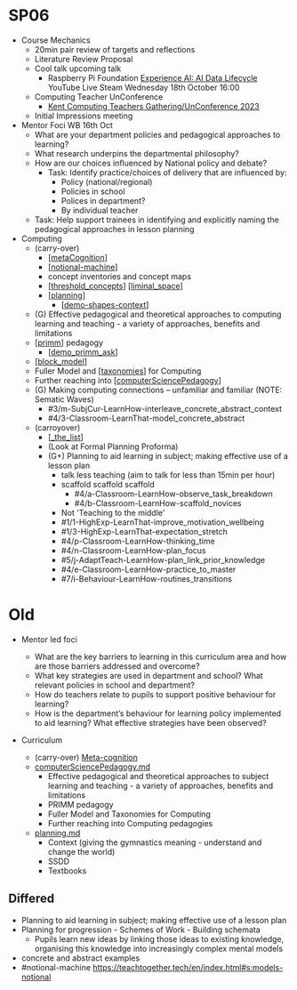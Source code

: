 SP06
====

* Course Mechanics
    * 20min pair review of targets and reflections
    * Literature Review Proposal
    * Cool talk upcoming talk
        * Raspberry Pi Foundation [Experience AI: AI Data Lifecycle](https://www.youtube.com/watch?v=UEIsKJbF1BA) YouTube Live Steam Wednesday 18th October 16:00
    * Computing Teacher UnConference
        * [Kent Computing Teachers Gathering/UnConference 2023](https://computingteachers.uk/markdown.html#kent-computing-teachers-unconference-2023.md)
    * Initial Impressions meeting
* Mentor Foci WB 16th Oct
    * What are your department policies and pedagogical approaches to learning?
    * What research underpins the departmental philosophy?
    * How are our choices influenced by National policy and debate?
        * Task: Identify practice/choices of delivery that are influenced by:
            * Policy (national/regional)
            * Policies in school
            * Polices in department?
            * By individual teacher
    * Task: Help support trainees in identifying and explicitly naming the pedagogical approaches in lesson planning
* Computing
    * (carry-over)
        * [[metaCognition]]
        * [[notional-machine]]
        * concept inventories and concept maps
        * [[threshold_concepts]] [[liminal_space]]
        * [[planning]]
            * [[demo-shapes-context]]
    * (G) Effective pedagogical and theoretical approaches to computing learning and teaching - a variety of approaches, benefits and limitations
    * [[primm]] pedagogy
        * [[demo_primm_ask]]
    * [[block_model]]
    * Fuller Model and [[taxonomies]] for Computing
    * Further reaching into [[computerSciencePedagogy]]
    * (G) Making computing connections – unfamiliar and familiar (NOTE: Sematic Waves)
        * #3/m-SubjCur-LearnHow-interleave_concrete_abstract_context
        * #4/3-Classroom-LearnThat-model_concrete_abstract
    * (carroyover)
        * [[_the_list]]
        * (Look at Formal Planning Proforma)
        * (G+) Planning to aid learning in subject; making effective use of a lesson plan
            * talk less teaching (aim to talk for less than 15min per hour)
            * scaffold scaffold scaffold
                * #4/a-Classroom-LearnHow-observe_task_breakdown
                * #4/b-Classroom-LearnHow-scaffold_novices
            * Not 'Teaching to the middle'
            * #1/1-HighExp-LearnThat-improve_motivation_wellbeing
            * #1/3-HighExp-LearnThat-expectation_stretch
            * #4/p-Classroom-LearnHow-thinking_time
            * #4/n-Classroom-LearnHow-plan_focus
            * #5/j-AdaptTeach-LearnHow-plan_link_prior_knowledge
            * #4/e-Classroom-LearnHow-practice_to_master
            * #7/i-Behaviour-LearnHow-routines_transitions


Old
===

* Mentor led foci 
    * What are the key barriers to learning in this curriculum area and how are those barriers addressed and overcome?
    * What key strategies are used in department and school? What relevant policies in school and department?
    * How do teachers relate to pupils to support positive behaviour for learning?
    * How is the department’s behaviour for learning policy implemented to aid learning? What effective strategies have been observed?

* Curriculum
    * (carry-over) [Meta-cognition](./metaCognition.md)
    * [computerSciencePedagogy.md](computerSciencePedagogy.md)
        * Effective pedagogical and theoretical approaches to subject learning and teaching - a variety of approaches, benefits and limitations
        * PRIMM pedagogy
        * Fuller Model and Taxonomies for Computing
        * Further reaching into Computing pedagogies
    * [planning.md](planning.md)
        * Context (giving the gymnastics meaning - understand and change the world)
        * SSDD
        * Textbooks


Differed
--------

* Planning to aid learning in subject; making effective use of a lesson plan
* Planning for progression - Schemes of Work - Building schemata
    * Pupils learn new ideas by linking those ideas to existing knowledge, organising this knowledge into increasingly complex mental models
* concrete and abstract examples
* #notional-machine https://teachtogether.tech/en/index.html#s:models-notional


[//begin]: # "Autogenerated link references for markdown compatibility"
[metaCognition]: metaCognition.md "Meta-cognition"
[notional-machine]: notional-machine.md "Notional Machine"
[threshold_concepts]: threshold_concepts.md "Threshold Concepts and Liminal Space"
[liminal_space]: liminal_space.md "liminal_space"
[planning]: planning.md "Planning"
[demo-shapes-context]: demo-shapes-context.md "Demo Shapes - Context"
[primm]: primm.md "PRIMM"
[demo_primm_ask]: demo_primm_ask.md "demo_primm_ask"
[block_model]: block_model.md "block_model"
[taxonomies]: taxonomies.md "taxonomies"
[computerSciencePedagogy]: computerSciencePedagogy.md "Computer Science Specific Pedagogy"
[_the_list]: _the_list.md "The list"
[//end]: # "Autogenerated link references"